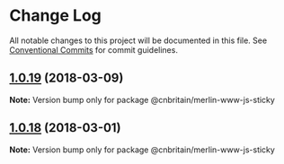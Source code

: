 # Change Log

All notable changes to this project will be documented in this file.
See [Conventional Commits](https://conventionalcommits.org) for commit guidelines.

<a name="1.0.19"></a>
## [1.0.19](https://github.com/cnduk/merlin-www-components/compare/@cnbritain/merlin-www-js-sticky@1.0.18...@cnbritain/merlin-www-js-sticky@1.0.19) (2018-03-09)




**Note:** Version bump only for package @cnbritain/merlin-www-js-sticky

<a name="1.0.18"></a>
## [1.0.18](https://github.com/cnduk/merlin-www-components/compare/@cnbritain/merlin-www-js-sticky@1.0.17...@cnbritain/merlin-www-js-sticky@1.0.18) (2018-03-01)




**Note:** Version bump only for package @cnbritain/merlin-www-js-sticky
